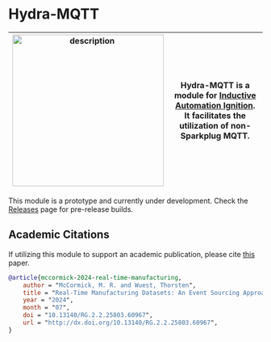 # Hydra-MQTT

| <img src=".github/hydra.png" alt="description" style="width: 300px"> | Hydra-MQTT is a module for [Inductive Automation Ignition](https://inductiveautomation.com/). It facilitates the utilization of non-Sparkplug MQTT. |
|----------------------------------------------------------------------|-----------------------------------------------------------------------------------------------------------------------------------------------------|

This module is a prototype and currently under development. Check the [Releases](https://github.com/m-r-mccormick/Hydra-MQTT/releases) page for pre-release builds.

## Academic Citations

If utilizing this module to support an academic publication, please cite [this](http://dx.doi.org/10.13140/RG.2.2.25803.60967) paper.

```bibtex
@article{mccormick-2024-real-time-manufacturing,
    author = "McCormick, M. R. and Wuest, Thorsten",
    title = "Real-Time Manufacturing Datasets: An Event Sourcing Approach",
    year = "2024",
    month = "07",
    doi = "10.13140/RG.2.2.25803.60967",
    url = "http://dx.doi.org/10.13140/RG.2.2.25803.60967",
}
```
